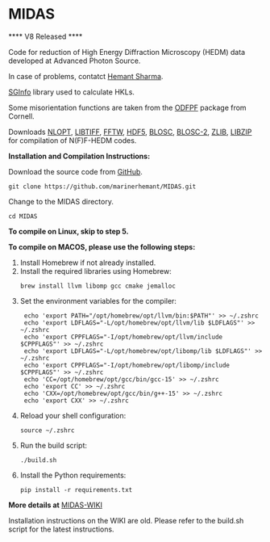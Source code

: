 # MIDAS

**** V8 Released ****


Code for reduction of High Energy Diffraction Microscopy (HEDM) data developed at Advanced Photon Source.

In case of problems, contatct [Hemant Sharma](mailto:hsharma@anl.gov?subject=[MIDAS]%20From%20Github).

[SGInfo](http://cci.lbl.gov/sginfo/) library used to calculate HKLs.

Some misorientation functions are taken from the [ODFPF](https://anisotropy.mae.cornell.edu/onr/Matlab/matlab-functions.html) package from Cornell.

Downloads [NLOPT](https://nlopt.readthedocs.io/en/latest/), [LIBTIFF](http://www.libtiff.org/), [FFTW](http://www.fftw.org/), [HDF5](https://www.hdfgroup.org/solutions/hdf5/), [BLOSC](https://github.com/Blosc/c-blosc), [BLOSC-2](https://github.com/Blosc/c-blosc2), [ZLIB](https://zlib.net/), [LIBZIP](https://libzip.org/) for compilation of N(F)F-HEDM codes.


**Installation and Compilation Instructions:**

Download the source code from [GitHub](https://github.com/marinerhemant/MIDAS).

```
git clone https://github.com/marinerhemant/MIDAS.git
```

Change to the MIDAS directory.

```
cd MIDAS
```

**To compile on Linux, skip to step 5.**

**To compile on MACOS, please use the following steps:**

1. Install Homebrew if not already installed.
2. Install the required libraries using Homebrew:
   ```
   brew install llvm libomp gcc cmake jemalloc
   ```
3. Set the environment variables for the compiler:
   ```
    echo 'export PATH="/opt/homebrew/opt/llvm/bin:$PATH"' >> ~/.zshrc
    echo 'export LDFLAGS="-L/opt/homebrew/opt/llvm/lib $LDFLAGS"' >> ~/.zshrc
    echo 'export CPPFLAGS="-I/opt/homebrew/opt/llvm/include $CPPFLAGS"' >> ~/.zshrc
    echo 'export LDFLAGS="-L/opt/homebrew/opt/libomp/lib $LDFLAGS"' >> ~/.zshrc
    echo 'export CPPFLAGS="-I/opt/homebrew/opt/libomp/include $CPPFLAGS"' >> ~/.zshrc
    echo 'CC=/opt/homebrew/opt/gcc/bin/gcc-15' >> ~/.zshrc
    echo 'export CC' >> ~/.zshrc
    echo 'CXX=/opt/homebrew/opt/gcc/bin/g++-15' >> ~/.zshrc
    echo 'export CXX' >> ~/.zshrc
   ```
4. Reload your shell configuration:
   ```
   source ~/.zshrc
   ```
5. Run the build script:
   ```
   ./build.sh
   ```
6. Install the Python requirements:
   ```
   pip install -r requirements.txt
   ```

**More details at** [MIDAS-WIKI](https://github.com/marinerhemant/MIDAS/wiki) 

Installation instructions on the WIKI are old. Please refer to the build.sh script for the latest instructions.
